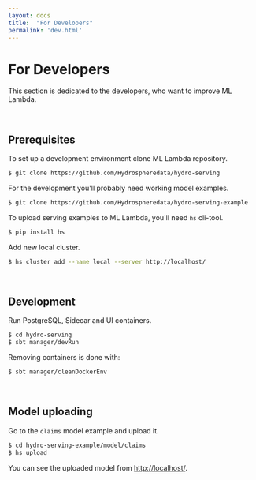 ```yaml
---
layout: docs
title:  "For Developers"
permalink: 'dev.html'
---
```


# For Developers

This section is dedicated to the developers, who want to improve ML Lambda. 

<br>

## Prerequisites

To set up a development environment clone ML Lambda repository.

```sh
$ git clone https://github.com/Hydrospheredata/hydro-serving
```

For the development you'll probably need working model examples.

```sh
$ git clone https://github.com/Hydrospheredata/hydro-serving-example 
```

To upload serving examples to ML Lambda, you'll need `hs` cli-tool. 

```sh
$ pip install hs
```

Add new local cluster.

```sh
$ hs cluster add --name local --server http://localhost/
```

<br>

## Development

Run PostgreSQL, Sidecar and UI containers.

```sh
$ cd hydro-serving
$ sbt manager/devRun
```

Removing containers is done with: 

```sh
$ sbt manager/cleanDockerEnv
```

<br>

## Model uploading 

Go to the `claims` model example and upload it.

```sh 
$ cd hydro-serving-example/model/claims
$ hs upload
```

You can see the uploaded model from [http://localhost/](http://localhost/). 